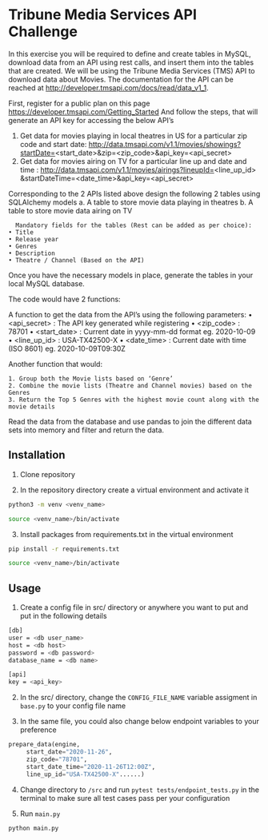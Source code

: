# Tribune Media Services API Challenge

In this exercise you will be required to define and create tables in MySQL, download data from an API using rest calls, and insert them into the tables that are created. We will be using the Tribune Media Services (TMS) API to download data about Movies. The documentation for the API can be reached at http://developer.tmsapi.com/docs/read/data_v1_1.
 
First, register for a public plan on this page https://developer.tmsapi.com/Getting_Started
And follow the steps, that will generate an API key for accessing the below API’s
 
1. Get data for movies playing in local theatres in US for a particular zip code and start date:
http://data.tmsapi.com/v1.1/movies/showings?startDate=<start_date>&zip=<zip_code>&api_key=<api_secret>
2. Get data for movies airing on TV for a particular line up and date and time :
http://data.tmsapi.com/v1.1/movies/airings?lineupId=<line_up_id> &startDateTime=<date_time>&api_key=<api_secret>
 
Corresponding to the 2 APIs listed above design the following 2 tables using SQLAlchemy models
    a. A table to store movie data playing in theatres
    b. A table to store movie data airing on TV
 
      Mandatory fields for the tables (Rest can be added as per choice): 
    • Title
    • Release year
    • Genres
    • Description
    • Theatre / Channel (Based on the API)
 
Once you have the necessary models in place, generate the tables in your local MySQL database.
 
The code would have 2 functions:
 
A function to get the data from the API’s using the following parameters:
    • <api_secret>  : The API key generated while registering
    • <zip_code> : 78701
    • <start_date> : Current date in yyyy-mm-dd format eg. 2020-10-09
    • <line_up_id> : USA-TX42500-X
    • <date_time> : Current date with time (ISO 8601) eg. 2020-10-09T09:30Z
 
Another function that would:
 
    1. Group both the Movie lists based on ‘Genre’
    2. Combine the movie lists (Theatre and Channel movies) based on the Genres
    3. Return the Top 5 Genres with the highest movie count along with the movie details 
 
Read the data from the database and use pandas to join the different data sets into memory and filter and return the data.


## Installation

1. Clone repository

2. In the repository directory create a virtual environment and activate it

```bash
python3 -m venv <venv_name>
```
```bash
source <venv_name>/bin/activate
```
3. Install packages from requirements.txt in the virtual environment

```bash
pip install -r requirements.txt
```
```bash
source <venv_name>/bin/activate
```

## Usage
1. Create a config file in src/ directory or anywhere you want to put and put in the following details
```bash
[db]
user = <db user_name>
host = <db host>
password = <db password>
database_name = <db name>

[api]
key = <api_key>
```
2. In the src/ directory, change the `CONFIG_FILE_NAME` variable assigment in `base.py` to your config file name

3. In the same file, you could also change below endpoint variables to your preference
```python
prepare_data(engine,
     start_date="2020-11-26",
     zip_code="78701",
     start_date_time="2020-11-26T12:00Z",
     line_up_id="USA-TX42500-X"......)
```

4. Change directory to `/src` and run `pytest tests/endpoint_tests.py` in the terminal to make sure all test cases pass per your configuration

5. Run `main.py`

```bash
python main.py
